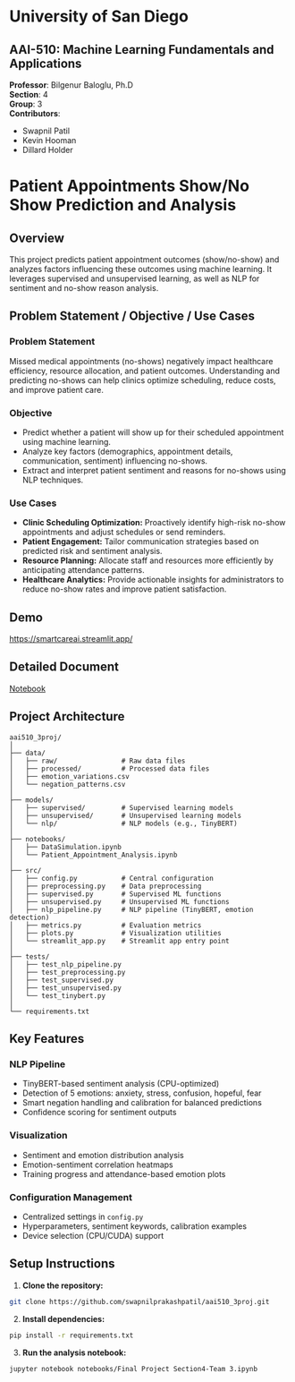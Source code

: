 # University of San Diego  
## AAI-510: Machine Learning Fundamentals and Applications

**Professor**: Bilgenur Baloglu, Ph.D  
**Section**: 4  
**Group**: 3  
**Contributors**:
- Swapnil Patil
- Kevin Hooman
- Dillard Holder

# Patient Appointments Show/No Show Prediction and Analysis

## Overview
This project predicts patient appointment outcomes (show/no-show) and analyzes factors influencing these outcomes using machine learning. It leverages supervised and unsupervised learning, as well as NLP for sentiment and no-show reason analysis.

## Problem Statement / Objective / Use Cases

### Problem Statement
Missed medical appointments (no-shows) negatively impact healthcare efficiency, resource allocation, and patient outcomes. Understanding and predicting no-shows can help clinics optimize scheduling, reduce costs, and improve patient care.

### Objective
- Predict whether a patient will show up for their scheduled appointment using machine learning.
- Analyze key factors (demographics, appointment details, communication, sentiment) influencing no-shows.
- Extract and interpret patient sentiment and reasons for no-shows using NLP techniques.

### Use Cases
- **Clinic Scheduling Optimization:** Proactively identify high-risk no-show appointments and adjust schedules or send reminders.
- **Patient Engagement:** Tailor communication strategies based on predicted risk and sentiment analysis.
- **Resource Planning:** Allocate staff and resources more efficiently by anticipating attendance patterns.
- **Healthcare Analytics:** Provide actionable insights for administrators to reduce no-show rates and improve patient satisfaction.

## Demo

https://smartcareai.streamlit.app/

## Detailed Document

[Notebook](https://swapnilprakashpatil.github.io/aai510_3proj/Final%20Project%20Section4-Team%203.html)

## Project Architecture

```
aai510_3proj/
│
├── data/
│   ├── raw/                # Raw data files
│   ├── processed/          # Processed data files
│   ├── emotion_variations.csv
│   └── negation_patterns.csv
│
├── models/
│   ├── supervised/         # Supervised learning models
│   ├── unsupervised/       # Unsupervised learning models
│   └── nlp/                # NLP models (e.g., TinyBERT)
│
├── notebooks/
│   ├── DataSimulation.ipynb
│   └── Patient_Appointment_Analysis.ipynb
│
├── src/
│   ├── config.py           # Central configuration
│   ├── preprocessing.py    # Data preprocessing
│   ├── supervised.py       # Supervised ML functions
│   ├── unsupervised.py     # Unsupervised ML functions
│   ├── nlp_pipeline.py     # NLP pipeline (TinyBERT, emotion detection)
│   ├── metrics.py          # Evaluation metrics
│   ├── plots.py            # Visualization utilities
│   └── streamlit_app.py    # Streamlit app entry point
│
├── tests/
│   ├── test_nlp_pipeline.py
│   ├── test_preprocessing.py
│   ├── test_supervised.py
│   ├── test_unsupervised.py
│   └── test_tinybert.py
│
└── requirements.txt
```

## Key Features

### NLP Pipeline
- TinyBERT-based sentiment analysis (CPU-optimized)
- Detection of 5 emotions: anxiety, stress, confusion, hopeful, fear
- Smart negation handling and calibration for balanced predictions
- Confidence scoring for sentiment outputs

### Visualization
- Sentiment and emotion distribution analysis
- Emotion-sentiment correlation heatmaps
- Training progress and attendance-based emotion plots

### Configuration Management
- Centralized settings in `config.py`
- Hyperparameters, sentiment keywords, calibration examples
- Device selection (CPU/CUDA) support

## Setup Instructions

1. **Clone the repository:**
  ```bash
  git clone https://github.com/swapnilprakashpatil/aai510_3proj.git
  ```

2. **Install dependencies:**
  ```bash
  pip install -r requirements.txt
  ```

3. **Run the analysis notebook:**
  ```bash
  jupyter notebook notebooks/Final Project Section4-Team 3.ipynb
  ```